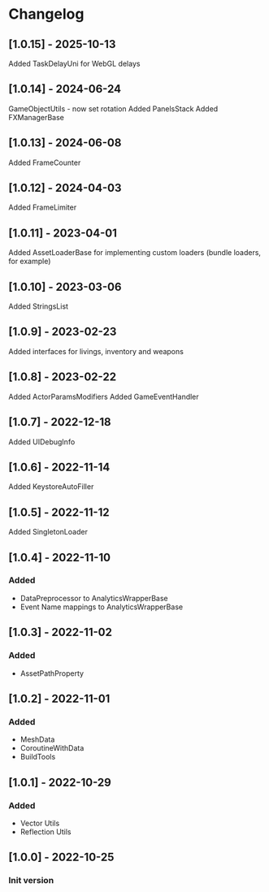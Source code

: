 # Changelog

## [1.0.15] - 2025-10-13
Added TaskDelayUni for WebGL delays

## [1.0.14] - 2024-06-24
GameObjectUtils - now set rotation
Added PanelsStack
Added FXManagerBase

## [1.0.13] - 2024-06-08

Added FrameCounter

## [1.0.12] - 2024-04-03

Added FrameLimiter

## [1.0.11] - 2023-04-01

Added AssetLoaderBase for implementing custom loaders (bundle loaders, for example)

## [1.0.10] - 2023-03-06

Added StringsList

## [1.0.9] - 2023-02-23

Added interfaces for livings, inventory and weapons

## [1.0.8] - 2023-02-22

Added ActorParamsModifiers
Added GameEventHandler

## [1.0.7] - 2022-12-18

Added UIDebugInfo

## [1.0.6] - 2022-11-14

Added KeystoreAutoFiller

## [1.0.5] - 2022-11-12

Added SingletonLoader

## [1.0.4] - 2022-11-10

### Added
- DataPreprocessor to AnalyticsWrapperBase
- Event Name mappings to AnalyticsWrapperBase 

## [1.0.3] - 2022-11-02

### Added
- AssetPathProperty

## [1.0.2] - 2022-11-01

### Added
- MeshData
- CoroutineWithData
- BuildTools

## [1.0.1] - 2022-10-29

### Added
- Vector Utils
- Reflection Utils

## [1.0.0] - 2022-10-25

### Init version

